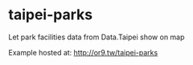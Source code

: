 # taipei-parks
Let park facilities data from Data.Taipei show on map  
  
Example hosted at: http://or9.tw/taipei-parks
